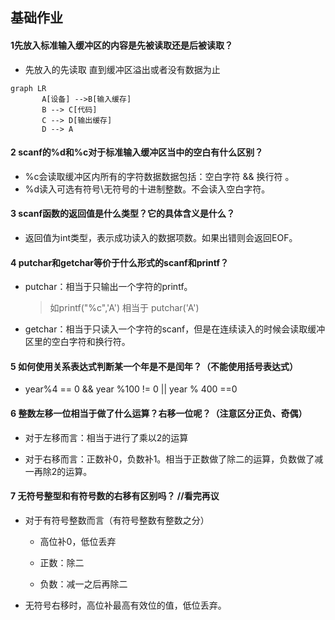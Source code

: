 ## 基础作业

#### 1先放入标准输入缓冲区的内容是先被读取还是后被读取？

- 先放入的先读取 直到缓冲区溢出或者没有数据为止

```mermaid
graph LR
       A[设备] -->B[输入缓存]
       B --> C[代码]
       C --> D[输出缓存]
       D --> A
```

#### 2 scanf的%d和%c对于标准输入缓冲区当中的空白有什么区别？

- %c会读取缓冲区内所有的字符数据数据包括：空白字符 && 换行符 。
- %d读入可选有符号\\无符号的十进制整数。不会读入空白字符。

#### 3 scanf函数的返回值是什么类型？它的具体含义是什么？

- 返回值为int类型，表示成功读入的数据项数。如果出错则会返回EOF。

#### 4 putchar和getchar等价于什么形式的scanf和printf？

- putchar：相当于只输出一个字符的printf。

  > 如printf("%c",'A') 相当于 putchar('A')

- getchar：相当于只读入一个字符的scanf，但是在连续读入的时候会读取缓冲区里的空白字符和换行符。

#### 5 如何使用关系表达式判断某一个年是不是闰年？（不能使用括号表达式）

- year%4 == 0 && year %100 != 0 || year % 400 ==0

#### 6 整数左移一位相当于做了什么运算？右移一位呢？（注意区分正负、奇偶）

- 对于左移而言：相当于进行了乘以2的运算

- 对于右移而言：正数补0，负数补1。相当于正数做了除二的运算，负数做了减一再除2的运算。

#### 7 无符号整型和有符号数的右移有区别吗？ //看完再议

- 对于有符号整数而言（有符号整数有整数之分）

  - 高位补0，低位丢弃

  - 正数：除二
  - 负数：减一之后再除二

- 无符号右移时，高位补最高有效位的值，低位丢弃。